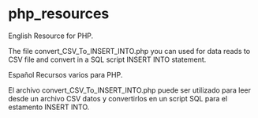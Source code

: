# php_resources

English 
Resource for PHP. 

The file convert_CSV_To_INSERT_INTO.php you can used for data reads to CSV file and convert in a SQL script INSERT INTO statement. 

Español 
Recursos varios para PHP. 

El archivo convert_CSV_To_INSERT_INTO.php puede ser utilizado para leer desde un archivo CSV datos y convertirlos en un script SQL para el estamento INSERT INTO. 
